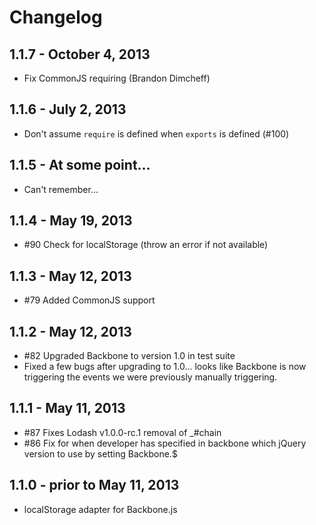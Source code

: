 # Changelog

## 1.1.7 - October 4, 2013

- Fix CommonJS requiring (Brandon Dimcheff)

## 1.1.6 - July 2, 2013

- Don't assume `require` is defined when `exports` is defined (#100)

## 1.1.5 - At some point...

- Can't remember...

## 1.1.4 - May 19, 2013

- #90 Check for localStorage (throw an error if not available)

## 1.1.3 - May 12, 2013

- #79 Added CommonJS support

## 1.1.2 - May 12, 2013

- #82 Upgraded Backbone to version 1.0 in test suite
- Fixed a few bugs after upgrading to 1.0... looks like Backbone is now triggering the events we were previously manually triggering.

## 1.1.1 - May 11, 2013

- #87 Fixes Lodash v1.0.0-rc.1 removal of _#chain
- #86 Fix for when developer has specified in backbone which jQuery version to use by setting Backbone.$

## 1.1.0 - prior to May 11, 2013

- localStorage adapter for Backbone.js